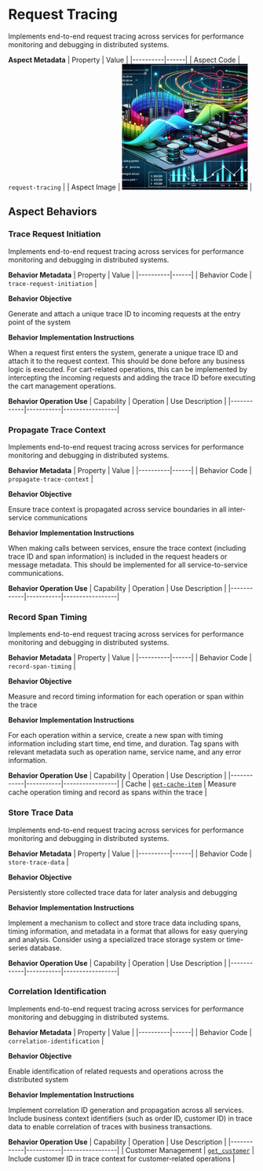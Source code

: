 # Request Tracing
Implements end-to-end request tracing across services for performance monitoring and debugging in distributed systems.

**Aspect Metadata**
| Property | Value |
|----------|------|
| Aspect Code | `request-tracing` |
| Aspect Image | ![Request Tracing Aspect Square Image](./images/request-tracing_small.png) |

## Aspect Behaviors


### Trace Request Initiation
Implements end-to-end request tracing across services for performance monitoring and debugging in distributed systems.

**Behavior Metadata**
| Property | Value |
|----------|------|
| Behavior Code | `trace-request-initiation` |

**Behavior Objective**

Generate and attach a unique trace ID to incoming requests at the entry point of the system

**Behavior Implementation Instructions**

When a request first enters the system, generate a unique trace ID and attach it to the request context. This should be done before any business logic is executed. For cart-related operations, this can be implemented by intercepting the incoming requests and adding the trace ID before executing the cart management operations.

**Behavior Operation Use**
| Capability | Operation | Use Description |
|------------|-----------|-----------------|


### Propagate Trace Context
Implements end-to-end request tracing across services for performance monitoring and debugging in distributed systems.

**Behavior Metadata**
| Property | Value |
|----------|------|
| Behavior Code | `propagate-trace-context` |

**Behavior Objective**

Ensure trace context is propagated across service boundaries in all inter-service communications

**Behavior Implementation Instructions**

When making calls between services, ensure the trace context (including trace ID and span information) is included in the request headers or message metadata. This should be implemented for all service-to-service communications.

**Behavior Operation Use**
| Capability | Operation | Use Description |
|------------|-----------|-----------------|


### Record Span Timing
Implements end-to-end request tracing across services for performance monitoring and debugging in distributed systems.

**Behavior Metadata**
| Property | Value |
|----------|------|
| Behavior Code | `record-span-timing` |

**Behavior Objective**

Measure and record timing information for each operation or span within the trace

**Behavior Implementation Instructions**

For each operation within a service, create a new span with timing information including start time, end time, and duration. Tag spans with relevant metadata such as operation name, service name, and any error information.

**Behavior Operation Use**
| Capability | Operation | Use Description |
|------------|-----------|-----------------|
| Cache | [`get-cache-item`](../../capability/cache#get-cache-item) | Measure cache operation timing and record as spans within the trace |


### Store Trace Data
Implements end-to-end request tracing across services for performance monitoring and debugging in distributed systems.

**Behavior Metadata**
| Property | Value |
|----------|------|
| Behavior Code | `store-trace-data` |

**Behavior Objective**

Persistently store collected trace data for later analysis and debugging

**Behavior Implementation Instructions**

Implement a mechanism to collect and store trace data including spans, timing information, and metadata in a format that allows for easy querying and analysis. Consider using a specialized trace storage system or time-series database.

**Behavior Operation Use**
| Capability | Operation | Use Description |
|------------|-----------|-----------------|


### Correlation Identification
Implements end-to-end request tracing across services for performance monitoring and debugging in distributed systems.

**Behavior Metadata**
| Property | Value |
|----------|------|
| Behavior Code | `correlation-identification` |

**Behavior Objective**

Enable identification of related requests and operations across the distributed system

**Behavior Implementation Instructions**

Implement correlation ID generation and propagation across all services. Include business context identifiers (such as order ID, customer ID) in trace data to enable correlation of traces with business transactions.

**Behavior Operation Use**
| Capability | Operation | Use Description |
|------------|-----------|-----------------|
| Customer Management | [`get_customer`](../../capability/customer-management#get_customer) | Include customer ID in trace context for customer-related operations |

